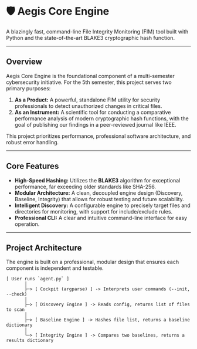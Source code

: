 # 🛡️ Aegis Core Engine

A blazingly fast, command-line File Integrity Monitoring (FIM) tool built with Python and the state-of-the-art BLAKE3 cryptographic hash function.

---

## Overview

Aegis Core Engine is the foundational component of a multi-semester cybersecurity initiative. For the 5th semester, this project serves two primary purposes:

1.  **As a Product:** A powerful, standalone FIM utility for security professionals to detect unauthorized changes in critical files.
2.  **As an Instrument:** A scientific tool for conducting a comparative performance analysis of modern cryptographic hash functions, with the goal of publishing our findings in a peer-reviewed journal like IEEE.

This project prioritizes performance, professional software architecture, and robust error handling.

---

## Core Features

-   **High-Speed Hashing:** Utilizes the **BLAKE3** algorithm for exceptional performance, far exceeding older standards like SHA-256.
-   **Modular Architecture:** A clean, decoupled engine design (Discovery, Baseline, Integrity) that allows for robust testing and future scalability.
-   **Intelligent Discovery:** A configurable engine to precisely target files and directories for monitoring, with support for include/exclude rules.
-   **Professional CLI:** A clear and intuitive command-line interface for easy operation.

---

## Project Architecture

The engine is built on a professional, modular design that ensures each component is independent and testable.

```text
[ User runs `agent.py` ]
       │
       ├─> [ Cockpit (argparse) ] -> Interprets user commands (--init, --check)
       │
       ├─> [ Discovery Engine ] -> Reads config, returns list of files to scan
       │
       ├─> [ Baseline Engine ] -> Hashes file list, returns a baseline dictionary
       │
       └─> [ Integrity Engine ] -> Compares two baselines, returns a results dictionary


